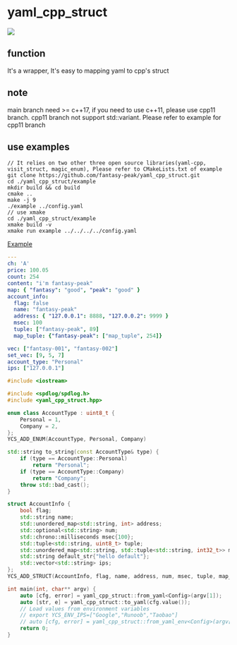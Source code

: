 # yaml_cpp_struct

[![](https://github.com/fantasy-peak/yaml_cpp_struct/workflows/test/badge.svg)](https://github.com/fantasy-peak/yaml_cpp_struct/actions)

## function

It's a wrapper, It's easy to mapping yaml to cpp's struct

## note

main branch need >= c++17, if you need to use c++11, please use cpp11 branch. cpp11 branch not support std::variant.
Please refer to example for cpp11 branch

## use examples
```
// It relies on two other three open source libraries(yaml-cpp, visit_struct, magic_enum), Please refer to CMakeLists.txt of example
git clone https://github.com/fantasy-peak/yaml_cpp_struct.git
cd ./yaml_cpp_struct/example
mkdir build && cd build
cmake ..
make -j 9
./example ../config.yaml
// use xmake
cd ./yaml_cpp_struct/example
xmake build -v
xmake run example ../../../../config.yaml
```


[Example](./example/main.cpp)
```yaml
---
ch: 'A'
price: 100.05
count: 254
content: "i'm fantasy-peak"
map: { "fantasy": "good", "peak": "good" }
account_info:
  flag: false
  name: "fantasy-peak"
  address: { "127.0.0.1": 8888, "127.0.0.2": 9999 }
  msec: 100
  tuple: ["fantasy-peak", 89]
  map_tuple: {"fantasy-peak": ["map_tuple", 254]}

vec: ["fantasy-001", "fantasy-002"]
set_vec: [9, 5, 7]
account_type: "Personal"
ips: ["127.0.0.1"]
```

```cpp
#include <iostream>

#include <spdlog/spdlog.h>
#include <yaml_cpp_struct.hpp>

enum class AccountType : uint8_t {
    Personal = 1,
    Company = 2,
};
YCS_ADD_ENUM(AccountType, Personal, Company)

std::string to_string(const AccountType& type) {
    if (type == AccountType::Personal)
        return "Personal";
    if (type == AccountType::Company)
        return "Company";
    throw std::bad_cast();
}

struct AccountInfo {
    bool flag;
    std::string name;
    std::unordered_map<std::string, int> address;
    std::optional<std::string> num;
    std::chrono::milliseconds msec{100};
    std::tuple<std::string, uint8_t> tuple;
    std::unordered_map<std::string, std::tuple<std::string, int32_t>> map_tuple;
    std::string default_str{"hello default"};
    std::vector<std::string> ips;
};
YCS_ADD_STRUCT(AccountInfo, flag, name, address, num, msec, tuple, map_tuple, default_str, ips)

int main(int, char** argv) {
    auto [cfg, error] = yaml_cpp_struct::from_yaml<Config>(argv[1]);
    auto [str, e] = yaml_cpp_struct::to_yaml(cfg.value());
    // Load values from environment variables
    // export YCS_ENV_IPS=["Google","Runoob","Taobao"]
    // auto [cfg, error] = yaml_cpp_struct::from_yaml_env<Config>(argv[1], "YCS_ENV_");
    return 0;
}
```
